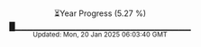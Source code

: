 <p align="center">
⏳Year Progress (5.27 %)<br>
█▁▁▁▁▁▁▁▁▁▁▁▁▁▁▁▁▁▁▁▁▁▁▁▁▁▁▁▁▁ <br>
<sub>Updated: Mon, 20 Jan 2025 06:03:40 GMT</sub>
</p>

